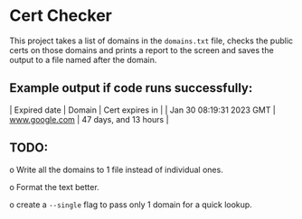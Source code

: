 # Cert Checker

This project takes a list of domains in the `domains.txt` file, checks the public certs on those domains and prints a report to the screen and saves the output to a file named after the domain.


## Example output if code runs successfully:
| Expired date                          | Domain                                | Cert expires in               |
| Jan 30 08:19:31 2023 GMT              | www.google.com                | 47 days, and 13 hours         |

## TODO:
o Write all the domains to 1 file instead of individual ones.

o Format the text better.

o create a `--single` flag to pass only 1 domain for a quick lookup.
